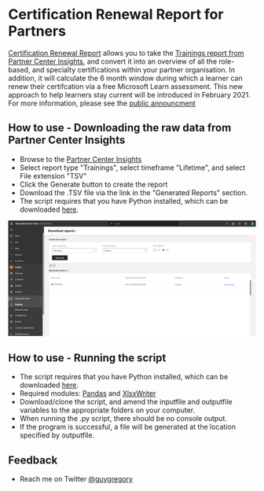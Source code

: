 # Certification Renewal Report for Partners

[Certification Renewal Report](https://aka.ms/certrenew) allows you to take the [Trainings report from Partner Center Insights](https://partner.microsoft.com/en-us/dashboard/partnerinsights/analytics/downloads?report=TrainingCompletions), and convert it into an overview of all the role-based, and specialty certifications within your partner organisation. In addition, it will calculate the 6 month window during which a learner can renew their certifcation via a free Microsoft Learn assessment. This new approach to help learners stay current will be introduced in February 2021. For more information, please see the [public announcment](https://aka.ms/CertRenewalBlog)

## How to use - Downloading the raw data from Partner Center Insights

* Browse to the [Partner Center Insights](https://partner.microsoft.com/en-us/dashboard/partnerinsights/analytics/downloads?report=TrainingCompletions)
* Select report type "Trainings", select timeframe "Lifetime", and select File extension "TSV"
* Click the Generate button to create the report
* Download the .TSV file via the link in the "Generated Reports" section.
* The script requires that you have Python installed, which can be downloaded [here](https://www.python.org/downloads/).

![](media/pci-training.png)

## How to use - Running the script

* The script requires that you have Python installed, which can be downloaded [here](https://www.python.org/downloads/).
* Required modules: [Pandas](https://pandas.pydata.org/) and [XlsxWriter](https://xlsxwriter.readthedocs.io/)
* Download/clone the script, and amend the inputfile and outputfile variables to the appropriate folders on your computer.
* When running the .py script, there should be no console output.
* If the program is successful, a file will be generated at the location specified by outputfile.

## Feedback

*  Reach me on Twitter [@guygregory](https://twitter.com/guygregory)
